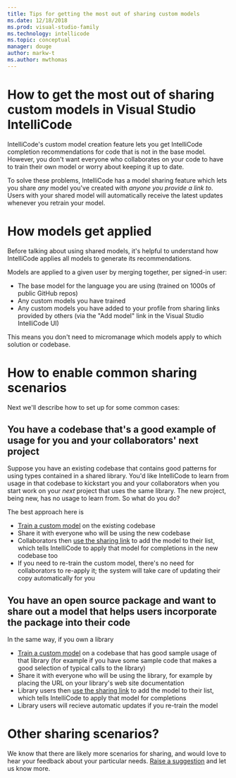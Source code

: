 ```yaml
---
title: Tips for getting the most out of sharing custom models
ms.date: 12/18/2018
ms.prod: visual-studio-family
ms.technology: intellicode
ms.topic: conceptual
manager: douge
author: markw-t
ms.author: mwthomas
---
```

# How to get the most out of sharing custom models in Visual Studio IntelliCode

IntelliCode's custom model creation feature lets you get IntelliCode completion recommendations for code that is not in the base model. However, you don't want everyone who collaborates on your code to have to train their own model or worry about keeping it up to date.

To solve these problems, IntelliCode has a model sharing feature which lets you share _any_ model you've created with _anyone you provide a link to_. Users with your shared model will automatically receive the latest updates whenever you retrain your model. 

# How models get applied 
Before talking about using shared models, it's helpful to understand how IntelliCode applies all models to generate its recommendations. 

Models are applied to a given user by merging together, per signed-in user:

- The base model for the language you are using (trained on 1000s of public GitHub repos)
- Any custom models you have trained
- Any custom models you have added to your profile from sharing links provided by others (via the "Add model" link in the Visual Studio IntelliCode UI)

This means you don't need to micromanage which models apply to which solution or codebase.

# How to enable common sharing scenarios
Next we'll describe how to set up for some common cases:

## You have a codebase that's a good example of usage for you and your collaborators' next project
Suppose you have an existing codebase that contains good patterns for using types contained in a shared library. You'd like IntelliCode to learn from usage in that codebase to kickstart you and your collaborators when you start work on your _next_ project that uses the same library. The new project, being new, has no usage to learn from. So what do you do?

The best approach here is 
- [Train a custom model](custom-model-faq.md#q-how-do-i-train-a-model) on the existing codebase
- Share it with everyone who will be using the new codebase
- Collaborators then [use the sharing link](custom-model-faq.md#q-how-do-i-use-a-sharing-link-to-see-a-model-that-someone-else-shared-with-me) to add the model to their list, which tells IntelliCode to apply that model for completions in the new codebase too
- If you need to re-train the custom model, there's no need for collaborators to re-apply it; the system will take care of updating their copy automatically for you

## You have an open source package and want to share out a model that helps users incorporate the package into their code
In the same way, if you own a library
- [Train a custom model](custom-model-faq.md#q-how-do-i-train-a-model) on a codebase that has good sample usage of that library (for example if you have some sample code that makes a good selection of typical calls to the library)
- Share it with everyone who will be using the library, for example by placing the URL on your library's web site documentation
- Library users then [use the sharing link](custom-model-faq.md#q-how-do-i-use-a-sharing-link-to-see-a-model-that-someone-else-shared-with-me) to add the model to their list, which tells IntelliCode to apply that model for completions
- Library users will recieve automatic updates if you re-train the model

# Other sharing scenarios?

We know that there are likely more scenarios for sharing, and would love to hear your feedback about your particular needs. [Raise a suggestion](https://aka.ms/vsicissues) and let us know more.
